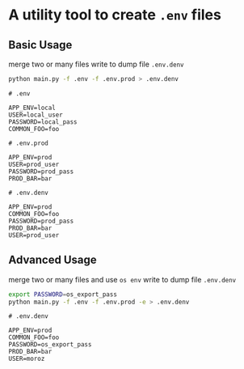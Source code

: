 # A utility tool to create ``.env`` files

## Basic Usage

merge two or many files write to dump file `.env.denv`

```bash
python main.py -f .env -f .env.prod > .env.denv
```

```text
# .env

APP_ENV=local
USER=local_user
PASSWORD=local_pass
COMMON_FOO=foo
```

```text
# .env.prod

APP_ENV=prod
USER=prod_user
PASSWORD=prod_pass
PROD_BAR=bar
```

```text
# .env.denv

APP_ENV=prod
COMMON_FOO=foo
PASSWORD=prod_pass
PROD_BAR=bar
USER=prod_user
```

## Advanced Usage

merge two or many files and use `os env` write to dump file `.env.denv`

```bash
export PASSWORD=os_export_pass
python main.py -f .env -f .env.prod -e > .env.denv
```

```text
# .env.denv

APP_ENV=prod
COMMON_FOO=foo
PASSWORD=os_export_pass
PROD_BAR=bar
USER=moroz
```